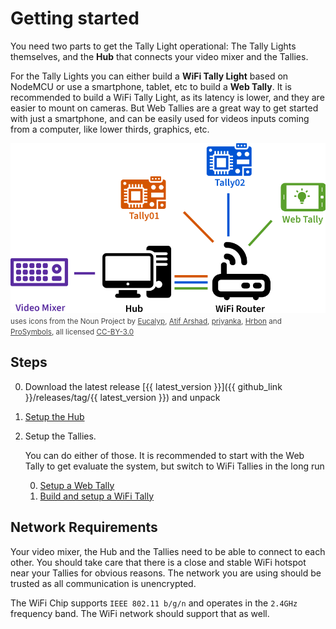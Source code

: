 # Getting started

You need two parts to get the Tally Light operational: The Tally Lights themselves,
and the **Hub** that connects your video mixer and the Tallies.

For the Tally Lights you can either build a **WiFi Tally Light** based on NodeMCU
or use a smartphone, tablet, etc to build a **Web Tally**. It is recommended to build
a WiFi Tally Light, as its latency is lower, and they are easier to mount on cameras. But
Web Tallies are a great way to get started with just a smartphone, and can be easily used
for videos inputs coming from a computer, like lower thirds, graphics, etc.

![Architecture Setup](../images/architecture.png)
<span style="font-size:smaller;opacity:0.8">uses icons from the Noun Project by 
[Eucalyp](https://thenounproject.com/browse/?i=3151803),
[Atif Arshad](https://thenounproject.com/browse/?i=1294543),
[priyanka](https://thenounproject.com/browse/?i=1637910),
[Hrbon](https://thenounproject.com/browse?i=3014911) and
[ProSymbols](https://thenounproject.com/browse/?i=1086042), all licensed [CC-BY-3.0](https://creativecommons.org/licenses/by/3.0/us/legalcode)</span>

## Steps


0. Download the latest release [{{ latest_version }}]({{ github_link }}/releases/tag/{{ latest_version }}) and unpack
0. [Setup the Hub](setup-hub.md)
0. Setup the Tallies.
    
    You can do either of those. It is recommended to start with the Web Tally to get
    evaluate the system, but switch to WiFi Tallies in the long run
    
    0. [Setup a Web Tally](setup-web-tally.md)
    0. [Build and setup a WiFi Tally](setup-wifi-tally.md)

## Network Requirements

Your video mixer, the Hub and the Tallies need to be able to connect to each other.
You should take care that there is a close and stable WiFi hotspot near your Tallies
for obvious reasons. The network you are using should be trusted as all communication
is unencrypted.

The WiFi Chip supports `IEEE 802.11 b/g/n` and operates in the `2.4GHz` frequency band.
The WiFi network should support that as well.
